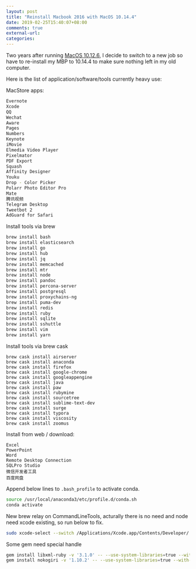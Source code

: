 ```yaml
---
layout: post
title: "Reinstall Macbook 2016 with MacOS 10.14.4"
date: 2019-02-25T15:40:07+08:00
comments: true
external-url:
categories:
---
```


Two years after running [MacOS 10.12.6](/2016/11/17/a-web-developer-macbook-pro-2016-installation-notes/), I decide to switch to a new job so have to re-install my MBP to 10.14.4 to make sure nothing left in my old computer.

Here is the list of application/software/tools currently heavy use:

MacStore apps:

```bash
Evernote
Xcode
QQ
Wechat
Aware
Pages
Numbers
Keynote
iMovie
Elmedia Video Player
Pixelmator
PDF Export
Squash
Affinity Designer
Youku
Drop - Color Picker
Polarr Photo Editor Pro
Mate
腾讯视频
Telegram Desktop
Tweetbot 2
AdGuard for Safari
```

Install tools via brew

```bash
brew install bash
brew install elasticsearch
brew install go
brew install hub
brew install jq
brew install memcached
brew install mtr
brew install node
brew install pandoc
brew install percona-server
brew install postgresql
brew install proxychains-ng
brew install puma-dev
brew install redis
brew install ruby
brew install sqlite
brew install sshuttle
brew install vim
brew install yarn
```

Install tools via brew cask

```
brew cask install airserver
brew cask install anaconda
brew cask install firefox
brew cask install google-chrome
brew cask install googleappengine
brew cask install java
brew cask install paw
brew cask install rubymine
brew cask install sourcetree
brew cask install sublime-text-dev
brew cask install surge
brew cask install typora
brew cask install viscosity
brew cask install zoomus
```

Install from web / download:

```
Excel
PowerPoint
Word
Remote Desktop Connection
SQLPro Studio
微信开发者工具
百度网盘
```

Append below lines to `.bash_profile` to activate conda.

```bash
source /usr/local/anaconda3/etc/profile.d/conda.sh
conda activate
```

New brew relay on CommandLineTools, acturally there is no need and node need xcode existing, so run below to fix.

```bash
sudo xcode-select --switch /Applications/Xcode.app/Contents/Developer/
```

Some gem need special handle

```bash
gem install libxml-ruby -v '3.1.0' -- --use-system-libraries=true --with-xml2-include="$(xcrun --show-sdk-path)"/usr/include/libxml2
gem install nokogiri -v '1.10.2' -- --use-system-libraries=true --with-xml2-include="$(xcrun --show-sdk-path)"/usr/include/libxml2
```
